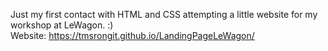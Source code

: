 Just my first contact with HTML and CSS attempting a little website for my workshop at LeWagon. :) <br>
Website: https://tmsrongit.github.io/LandingPageLeWagon/
